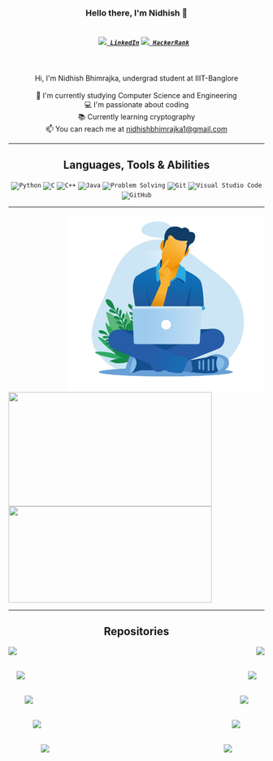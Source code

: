 <h3 align="center">Hello there, I'm Nidhish 👋</h3>
<h5 align="center">
  <code>
    <a href="https://www.linkedin.com/in/nidh-ish/" title="LinkedIn Profile"><img width="22" src="https://github.com/zumrudu-anka/zumrudu-anka/blob/master/images/linkedin.svg"> LinkedIn</a></code>
  <code><a href="https://www.hackerrank.com/nidhishbhimrajk1" title="HackerRank Profile"><img width="22" src="https://github.com/zumrudu-anka/zumrudu-anka/blob/master/images/hackerrank.png"> HackerRank</a></code>
</h5>
<br>
<p align="center">
  Hi, I'm Nidhish Bhimrajka, undergrad student at IIIT-Banglore
  <br>
  <br>
  🔬 I'm currently studying Computer Science and Engineering
  <br>
  💻 I'm passionate about coding
  <br>
  📚 Currently learning cryptography
  <br>
  📫 You can reach me at <a href="mailto: nidhishbhimrajka1@gmail.com">nidhishbhimrajka1@gmail.com</a>
</p>

<hr>

<h2 align="center">Languages, Tools & Abilities</h2>

<p align="center">
  <code><img title="Python" height="25" src="https://github.com/zumrudu-anka/zumrudu-anka/blob/master/images/python-original.svg"></code>
  <code><img title="C" height="25" src="https://github.com/zumrudu-anka/zumrudu-anka/blob/master/images/c.svg"></code>
  <code><img title="C++" height="25" src="https://github.com/zumrudu-anka/zumrudu-anka/blob/master/images/cpp.svg"></code>
  <code><img title="Java" height="25" src="https://github.com/zumrudu-anka/zumrudu-anka/blob/master/images/java-original.svg"></code>
  <code><img title="Problem Solving" height="25" src="https://github.com/zumrudu-anka/zumrudu-anka/blob/master/images/problemSolving.png"></code>
  <code><img title="Git" height="25" src="https://github.com/zumrudu-anka/zumrudu-anka/blob/master/images/git-original.svg"></code>
  <code><img title="Visual Studio Code" height="25" src="https://github.com/zumrudu-anka/zumrudu-anka/blob/master/images/vscode.png"></code>
  <code><img title="GitHub" height="25" src="https://github.com/zumrudu-anka/zumrudu-anka/blob/master/images/github.svg"></code>
</p>

<hr>

<img align="right" height=350 width="auto" src="image.JPG" />
<p align=left>
  <a href="https://github.com/nidh-ish">
    <img height=225 width="400em" align="center" src="https://github-readme-stats.vercel.app/api?username=nidh-ish&show_icons=true&theme=gotham"></a>
  <a href="https://github.com/nidh-ish">
    <img height=190 width="400em" align="center" src="https://github-readme-stats.vercel.app/api/top-langs/?username=nidh-ish&title_color=2aa889&text_color=99d1ce&icon_color=2bbc8a&bg_color=0c1014&langs_count=8&layout=compact" /> </a>
</p>

<hr>

<h2 align="center">Repositories</h2>

<p width="100%" align="center">
  <a align="left" href="https://github.com/nidh-ish/C_assignments" title="C_assignments"><img align="left" height="115" src="https://github-readme-stats.vercel.app/api/pin/?username=nidh-ish&repo=C_assignments&theme=gotham"></a><a align="right" href="https://github.com/nidh-ish/hello-world" title="hello-world"><img align="right" height="115" src="https://github-readme-stats.vercel.app/api/pin/?username=nidh-ish&repo=hello-world&theme=gotham"></a>
</p>
<br><br>
<p width="100%" align="center">
  <a align="left" href="https://github.com/nidh-ish/Bus_Ticketing_System" title="Bus_Ticketing_System"><img align="left" height="115" src="https://github-readme-stats.vercel.app/api/pin/?username=nidh-ish&repo=Bus_Ticketing_System&theme=gotham"></a><a align="right" href="https://github.com/nidh-ish/Socket_Programming" title="Socket_Programming"><img align="right" height="115" src="https://github-readme-stats.vercel.app/api/pin/?username=nidh-ish&repo=Socket_Programming&theme=gotham"></a>
</p>
<br><br>
<p width="100%" align="center">
  <a align="left" href="https://github.com/nidh-ish/IAS_Computer" title="IAS_Computer"><img align="left" height="115" src="https://github-readme-stats.vercel.app/api/pin/?username=nidh-ish&repo=IAS_Computer&theme=gotham"></a><a align="right" href="https://github.com/nidh-ish/Caches" title="Caches"><img align="right" height="115" src="https://github-readme-stats.vercel.app/api/pin/?username=nidh-ish&repo=Caches&theme=gotham"></a>
</p>
<br><br>
<p width="100%" align="center">
  <a align="left" href="https://github.com/nidh-ish/Transport_System" title="Transport_System"><img align="left" height="115" src="https://github-readme-stats.vercel.app/api/pin/?username=nidh-ish&repo=Transport_System&theme=gotham"></a><a align="right" href="https://github.com/nidh-ish/Java_Assignments" title="Java_Assignments"><img align="right" height="115" src="https://github-readme-stats.vercel.app/api/pin/?username=nidh-ish&repo=Java_Assignments&theme=gotham"></a>
</p>
<br><br>
<p width="100%" align="center">
  <a align="left" href="https://github.com/nidh-ish/Github_for_n00bs" title="Github_for_n00bs"><img align="left" height="115" src="https://github-readme-stats.vercel.app/api/pin/?username=nidh-ish&repo=Github_for_n00bs&theme=gotham"></a><a align="right" href="https://github.com/nidh-ish/CPP_Project" title="CPP_Project"><img align="right" height="115" src="https://github-readme-stats.vercel.app/api/pin/?username=nidh-ish&repo=CPP_Project&theme=gotham"></a>
</p>
<br><br>
